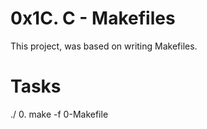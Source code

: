# 0x1C. C - Makefiles
This project, was based on writing Makefiles.
<h1>Tasks</h1>

./ 0. make -f 0-Makefile
